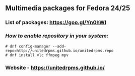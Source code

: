 ## **Multimedia packages for Fedora 24/25**

### List of packages: https://goo.gl/Yn0hWI

### *How to enable repository in your system:*

```
# dnf config-manager --add-repo=http://unitedrpms.github.io/unitedrpms.repo
# dnf install vlc ffmpeg mpv
```

### Website - https://unitedrpms.github.io/

